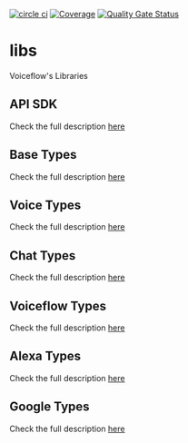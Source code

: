 [![circle ci](https://circleci.com/gh/voiceflow/libs/tree/master.svg?style=shield&circle-token=e4170ab591bb09673f6e642da08e7031fe52d91b)](https://circleci.com/gh/voiceflow/libs/tree/master)
[![Coverage](https://sonarcloud.io/api/project_badges/measure?project=voiceflow_libs&metric=coverage&token=aecf6b1ac9955abdac64810abb68249e07011962)](https://sonarcloud.io/dashboard?id=voiceflow_libs)
[![Quality Gate Status](https://sonarcloud.io/api/project_badges/measure?project=voiceflow_libs&metric=alert_status&token=aecf6b1ac9955abdac64810abb68249e07011962)](https://sonarcloud.io/dashboard?id=voiceflow_libs)

# libs

Voiceflow's Libraries

## API SDK

Check the full description [here](packages/api-sdk/README.md)

## Base Types

Check the full description [here](packages/base-types/README.md)

## Voice Types

Check the full description [here](packages/voice-types/README.md)

## Chat Types

Check the full description [here](packages/chat-types/README.md)

## Voiceflow Types

Check the full description [here](packages/voiceflow-types/README.md)

## Alexa Types

Check the full description [here](packages/alexa-types/README.md)

## Google Types

Check the full description [here](packages/google-types/README.md)
